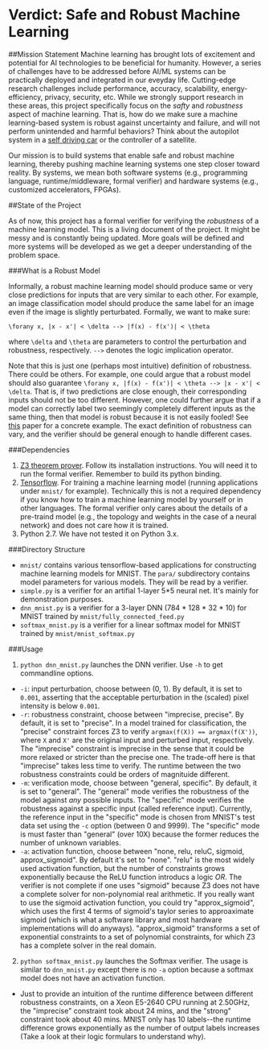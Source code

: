 # Verdict: Safe and Robust Machine Learning

##Mission Statement
Machine learning has brought lots of excitement and potential for AI technologies to be beneficial for humanity. However, a series of challenges have to be addressed before AI/ML systems can be practically deployed and integrated in our eveyday life. Cutting-edge research challenges include performance, accuracy, scalability, energy-efficiency, privacy, security, etc. While we strongly support research in these areas, this project specifically focus on the *safty* and *robustness* aspect of machine learning. That is, how do we make sure a machine learning-based system is robust against uncertainty and failure, and will not perform unintended and harmful behaviors? Think about the autopilot system in a [self driving car](http://www.nytimes.com/2016/07/13/business/tesla-autopilot-fatal-crash-investigation.html?_r=0) or the controller of a satellite.

Our mission is to build systems that enable safe and robust machine learning, thereby pushing machine learning systems one step closer toward reality. By systems, we mean both software systems (e.g., programming language, runtime/middleware, formal verifier) and hardware systems (e.g., customized accelerators, FPGAs).

##State of the Project

As of now, this project has a formal verifier for verifying the *robustness* of a machine learning model. This is a living document of the project. It might be messy and is constantly being updated. More goals will be defined and more systems will be developed as we get a deeper understanding of the problem space.

###What is a Robust Model

Informally, a robust machine learning model should produce same or very close predictions for inputs that are very similar to each other. For example, an image classification model should produce the same label for an image even if the image is slightly perturbated. Formally, we want to make sure:

```
\forany x, |x - x'| < \delta --> |f(x) - f(x')| < \theta
```
where `\delta` and `\theta` are parameters to control the perturbation and robustness, respectively. `-->` denotes the logic implication operator.

Note that this is just one (perhaps most intuitive) definition of robustness. There could be others. For example, one could argue that a robust model should also guarantee `\forany x, |f(x) - f(x')| < \theta --> |x - x'| < \delta`. That is, if two predictions are close enough, their corresponding inputs should not be too different. However, one could further argue that if a model can correctly label two seemingly completely different inputs as the same thing, then that model is robust because it is not easily fooled! See [this](http://arxiv.org/pdf/1412.1897v4.pdf) paper for a concrete example. The exact definition of robustness can vary, and the verifier should be general enough to handle different cases.

###Dependencies
1. [Z3 theorem prover](https://github.com/Z3Prover/z3). Follow its installation instructions. You will need it to run the formal verifier. Remember to build its python binding.
2. [Tensorflow](https://github.com/tensorflow/tensorflow). For training a machine learning model (running applications under `mnist/` for example). Technically this is not a required dependency if you know how to train a machine learning model by yourself or in other languages. The formal verifier only cares about the details of a pre-traind model (e.g., the topology and weights in the case of a neural network) and does not care how it is trained.
3. Python 2.7. We have not tested it on Python 3.x.

###Directory Structure
* `mnist/` contains various tensorflow-based applications for constructing machine learning models for MNIST. The `para/` subdirectory contains model parameters for various models. They will be read by a verifier.
* `simple.py` is a verifier for an artifial 1-layer 5*5 neural net. It's mainly for demonstration purposes.
* `dnn_mnist.py` is a verifier for a 3-layer DNN (784 * 128 * 32 * 10) for MNIST trained by `mnist/fully_connected_feed.py`
* `softmax_mnist.py` is a verifier for a linear softmax model for MNIST trained by `mnist/mnist_softmax.py`

###Usage
1. `python dnn_mnist.py` launches the DNN verifier. Use `-h` to get commandline options.
  * `-i`: input perturbation, choose between (0, 1). By default, it is set to `0.001`, asserting that the acceptable perturbation in the (scaled) pixel intensity is below `0.001`.
  * `-r`: robustness constraint, choose between "imprecise, precise". By default, it is set to "precise". In a model trained for classification, the "precise" constraint forces Z3 to verify `argmax(f(X)) == argmax(f(X'))`, where `X` and `X'` are the original input and perturbed input, respectively. The "imprecise" constraint is imprecise in the sense that it could be more relaxed or stricter than the precise one. The trade-off here is that "imprecise" takes less time to verify. The runtime between the two robustness constraints could be orders of magnituide different.
  * `-m`: verification mode, choose between "general, specific". By default, it is set to "general". The "general" mode verifies the robustness of the model against *any* possible inputs. The "specific" mode verifies the robustness against a specific input (called reference input). Currently, the reference input in the "specific" mode is chosen from MNIST's test data set using the `-c` option (between 0 and 9999). The "specific" mode is must faster than "general" (over 10X) because the former reduces the number of unknown variables.
  * `-a`: activation function, choose between "none, relu, reluC, sigmoid, approx_sigmoid". By default it's set to "none". "relu" is the most widely used activation function, but the number of constraints grows exponentially because the ReLU function introducs a logic *OR*. The verifier is not complete if one uses "sigmoid" because Z3 does not have a complete solver for non-polynomial real arithmetic. If you really want to use the sigmoid activation function, you could try "approx_sigmoid", which uses the first 4 terms of sigmoid's taylor series to approaximate sigmoid (which is what a software library and most hardware implementations will do anyways). "approx_sigmoid" transforms a set of exponential constraints to a set of polynomial constraints, for which Z3 has a complete solver in the real domain.
2. `python softmax_mnist.py` launches the Softmax verifier. The usage is similar to `dnn_mnist.py` except there is no `-a` option because a softmax model does not have an activation function.
  * Just to provide an intuition of the runtime difference between different robustness constraints, on a Xeon E5-2640 CPU running at 2.50GHz, the "imprecise" constraint took about 24 mins, and the "strong" constraint took about 40 mins. MNIST only has 10 labels--the runtime difference grows exponentially as the number of output labels increases (Take a look at their logic formulars to understand why).

